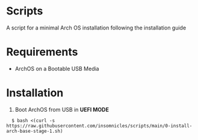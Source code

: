# Scripts

A script for a minimal Arch OS installation following the installation guide 

# Requirements

- ArchOS on a Bootable USB Media

# Installation

1. Boot ArchOS from USB in **UEFI MODE** 
```
  $ bash <(curl -s https://raw.githubusercontent.com/insomnicles/scripts/main/0-install-arch-base-stage-1.sh)
```

